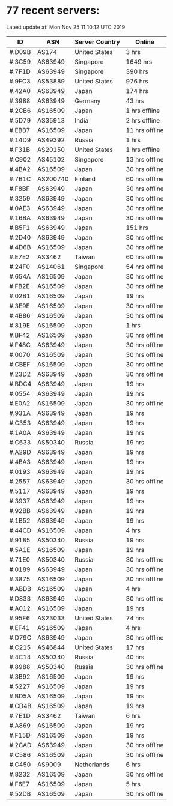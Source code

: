 # 77 recent servers:

Latest update at: Mon Nov 25 11:10:12 UTC 2019

| ID | ASN | Server Country | Online |
| -- | --- | -------------- | ------ |
| #.D09B | AS174 | United States | 3 hrs |
| #.3C59 | AS63949 | Singapore | 1649 hrs |
| #.7F1D | AS63949 | Singapore | 390 hrs |
| #.9FC3 | AS53889 | United States | 976 hrs |
| #.42A0 | AS63949 | Japan | 174 hrs |
| #.3988 | AS63949 | Germany | 43 hrs |
| #.2CB6 | AS16509 | Japan | 1 hrs offline |
| #.5D79 | AS35913 | India | 2 hrs offline |
| #.EBB7 | AS16509 | Japan | 11 hrs offline |
| #.14D9 | AS49392 | Russia | 1 hrs |
| #.F31B | AS20150 | United States | 1 hrs offline |
| #.C902 | AS45102 | Singapore | 13 hrs offline |
| #.4BA2 | AS16509 | Japan | 30 hrs offline |
| #.7B1C | AS200740 | Finland | 60 hrs offline |
| #.F8BF | AS63949 | Japan | 30 hrs offline |
| #.3259 | AS63949 | Japan | 30 hrs offline |
| #.0AE3 | AS63949 | Japan | 30 hrs offline |
| #.16BA | AS63949 | Japan | 30 hrs offline |
| #.B5F1 | AS63949 | Japan | 151 hrs |
| #.2D40 | AS63949 | Japan | 30 hrs offline |
| #.4D6B | AS16509 | Japan | 30 hrs offline |
| #.E7E2 | AS3462 | Taiwan | 60 hrs offline |
| #.24F0 | AS14061 | Singapore | 54 hrs offline |
| #.654A | AS16509 | Japan | 30 hrs offline |
| #.FB2E | AS16509 | Japan | 30 hrs offline |
| #.02B1 | AS16509 | Japan | 19 hrs |
| #.3E9E | AS16509 | Japan | 30 hrs offline |
| #.4B86 | AS16509 | Japan | 30 hrs offline |
| #.819E | AS16509 | Japan | 1 hrs |
| #.BF42 | AS16509 | Japan | 30 hrs offline |
| #.F48C | AS63949 | Japan | 30 hrs offline |
| #.0070 | AS16509 | Japan | 30 hrs offline |
| #.CBEF | AS16509 | Japan | 30 hrs offline |
| #.23D2 | AS63949 | Japan | 30 hrs offline |
| #.BDC4 | AS63949 | Japan | 19 hrs |
| #.0554 | AS63949 | Japan | 19 hrs |
| #.E0A2 | AS16509 | Japan | 30 hrs offline |
| #.931A | AS63949 | Japan | 19 hrs |
| #.C353 | AS63949 | Japan | 19 hrs |
| #.1A0A | AS63949 | Japan | 19 hrs |
| #.C633 | AS50340 | Russia | 19 hrs |
| #.A29D | AS63949 | Japan | 19 hrs |
| #.4BA3 | AS63949 | Japan | 19 hrs |
| #.0193 | AS63949 | Japan | 19 hrs |
| #.2557 | AS63949 | Japan | 30 hrs offline |
| #.5117 | AS63949 | Japan | 19 hrs |
| #.3937 | AS63949 | Japan | 19 hrs |
| #.92BB | AS63949 | Japan | 19 hrs |
| #.1B52 | AS63949 | Japan | 19 hrs |
| #.44CD | AS16509 | Japan | 4 hrs |
| #.9185 | AS50340 | Russia | 19 hrs |
| #.5A1E | AS16509 | Japan | 19 hrs |
| #.71E0 | AS50340 | Russia | 30 hrs offline |
| #.0189 | AS63949 | Japan | 30 hrs offline |
| #.3875 | AS16509 | Japan | 30 hrs offline |
| #.ABDB | AS16509 | Japan | 4 hrs |
| #.D833 | AS63949 | Japan | 30 hrs offline |
| #.A012 | AS16509 | Japan | 19 hrs |
| #.95F6 | AS23033 | United States | 74 hrs |
| #.EF41 | AS16509 | Japan | 4 hrs |
| #.D79C | AS63949 | Japan | 30 hrs offline |
| #.C215 | AS46844 | United States | 17 hrs |
| #.4C14 | AS50340 | Russia | 40 hrs |
| #.8988 | AS50340 | Russia | 30 hrs offline |
| #.3B92 | AS16509 | Japan | 19 hrs |
| #.5227 | AS16509 | Japan | 19 hrs |
| #.BD5A | AS16509 | Japan | 19 hrs |
| #.CD4B | AS16509 | Japan | 19 hrs |
| #.7E1D | AS3462 | Taiwan | 6 hrs |
| #.A869 | AS16509 | Japan | 19 hrs |
| #.F15D | AS16509 | Japan | 19 hrs |
| #.2CAD | AS63949 | Japan | 30 hrs offline |
| #.C586 | AS16509 | Japan | 30 hrs offline |
| #.C450 | AS9009 | Netherlands | 6 hrs |
| #.8232 | AS16509 | Japan | 30 hrs offline |
| #.F6E7 | AS16509 | Japan | 5 hrs |
| #.52DB | AS16509 | Japan | 30 hrs offline |


